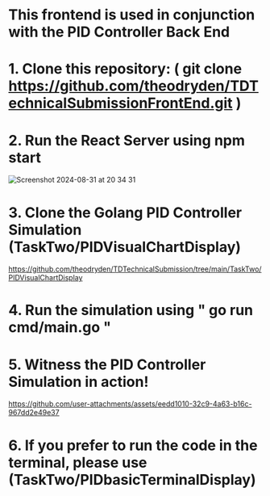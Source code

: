 # This frontend is used in conjunction with the PID Controller Back End

# 1. Clone this repository: ( git clone https://github.com/theodryden/TDTechnicalSubmissionFrontEnd.git )

# 2. Run the React Server using npm start
![Screenshot 2024-08-31 at 20 34 31](https://github.com/user-attachments/assets/30863525-0150-49d6-ae23-74ff5d0ca168)

# 3. Clone the Golang PID Controller Simulation (TaskTwo/PIDVisualChartDisplay)
https://github.com/theodryden/TDTechnicalSubmission/tree/main/TaskTwo/PIDVisualChartDisplay

# 4. Run the simulation using " go run cmd/main.go "

# 5. Witness the PID Controller Simulation in action!

https://github.com/user-attachments/assets/eedd1010-32c9-4a63-b16c-967dd2e49e37

# 6. If you prefer to run the code in the terminal, please use (TaskTwo/PIDbasicTerminalDisplay)


